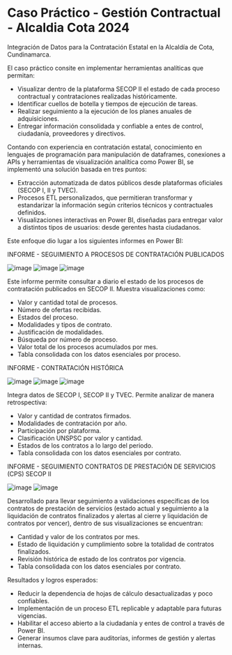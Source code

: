 # Caso Práctico - Gestión Contractual - Alcaldia Cota 2024

Integración de Datos para la Contratación Estatal en la Alcaldía de Cota, Cundinamarca.

El caso práctico consite en implementar herramientas analíticas que permitan:

- Visualizar dentro de la plataforma SECOP II el estado de cada proceso contractual y contrataciones realizadas históricamente.
- Identificar cuellos de botella y tiempos de ejecución de tareas.
- Realizar seguimiento a la ejecución de los planes anuales de adquisiciones.
- Entregar información consolidada y confiable a entes de control, ciudadanía, proveedores y directivos.

Contando con experiencia en contratación estatal, conocimiento en lenguajes de programación para manipulación de dataframes, conexiones a APIs y herramientas de visualización analítica como Power BI, se implementó una solución basada en tres puntos:

- Extracción automatizada de datos públicos desde plataformas oficiales (SECOP I, II y TVEC).
- Procesos ETL personalizados, que permitieran transformar y estandarizar la información según criterios técnicos y contractuales definidos.
- Visualizaciones interactivas en Power BI, diseñadas para entregar valor a distintos tipos de usuarios: desde gerentes hasta ciudadanos.

Este enfoque dio lugar a los siguientes informes en Power BI:

INFORME - SEGUIMIENTO A PROCESOS DE CONTRATACIÓN PUBLICADOS

![image](https://github.com/user-attachments/assets/a574111f-c132-454e-add5-0eed96637616)
![image](https://github.com/user-attachments/assets/ac76e5d9-0f54-440d-bdee-2b932c757756)
![image](https://github.com/user-attachments/assets/259b5c7d-b10f-4bed-87f8-3193d4548b55)

Este informe permite consultar a diario el estado de los procesos de contratación publicados en SECOP II. Muestra visualizaciones como:

- Valor y cantidad total de procesos.
- Número de ofertas recibidas.
- Estados del proceso.
- Modalidades y tipos de contrato.
- Justificación de modalidades.
- Búsqueda por número de proceso.
- Valor total de los procesos acumulados por mes.
- Tabla consolidada con los datos esenciales por proceso.

INFORME - CONTRATACIÓN HISTÓRICA

![image](https://github.com/user-attachments/assets/18b9f540-db77-4d55-9377-d3d8a368f14f)
![image](https://github.com/user-attachments/assets/a25177fb-1b58-46aa-ab9e-8536edcada34)
![image](https://github.com/user-attachments/assets/f34fac16-ca50-4be9-81a9-aa5f9eecbc9d)

Integra datos de SECOP I, SECOP II y TVEC. Permite analizar de manera retrospectiva:

- Valor y cantidad de contratos firmados.
- Modalidades de contratación por año.
- Participación por plataforma.
- Clasificación UNSPSC por valor y cantidad.
- Estados de los contratos a lo largo del periodo.
- Tabla consolidada con los datos esenciales por contrato.

INFORME - SEGUIMIENTO CONTRATOS DE PRESTACIÓN DE SERVICIOS (CPS) SECOP II

![image](https://github.com/user-attachments/assets/2f5e2b60-d7e4-4e49-b59e-65795de75da5)
![image](https://github.com/user-attachments/assets/1c884f06-988c-4209-99fa-5185ede6b2a2)

Desarrollado para llevar seguimiento a validaciones específicas de los contratos de prestación de servicios (estado actual y seguimiento a la liquidación de contratos finalizados y alertas al cierre y liquidación de contratos por vencer), dentro de sus visualizaciones se encuentran:

- Cantidad y valor de los contratos por mes.
- Estado de liquidación y cumplimiento sobre la totalidad de contratos finalizados.
- Revisión histórica de estado de los contratos por vigencia.
- Tabla consolidada con los datos esenciales por contrato.

Resultados y logros esperados:

- Reducir la dependencia de hojas de cálculo desactualizadas y poco confiables.
- Implementación de un proceso ETL replicable y adaptable para futuras vigencias.
- Habilitar el acceso abierto a la ciudadanía y entes de control a través de Power BI.
- Generar insumos clave para auditorías, informes de gestión y alertas internas.
